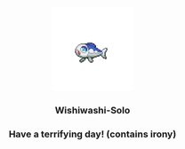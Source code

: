 <p align="center">
    <img src="https://raw.githubusercontent.com/PokeAPI/sprites/master/sprites/pokemon/746.png" width="150" height="150">
</p>
<h3 align="center"> <b>Wishiwashi-Solo</b></h3>
<h3 align="center">Have a terrifying day! (contains irony)</h3>
